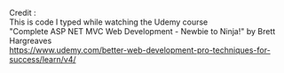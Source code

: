 Credit   :   
This is code I typed while watching the Udemy course  
"Complete ASP NET MVC Web Development - Newbie to Ninja!" by Brett Hargreaves  
https://www.udemy.com/better-web-development-pro-techniques-for-success/learn/v4/  
